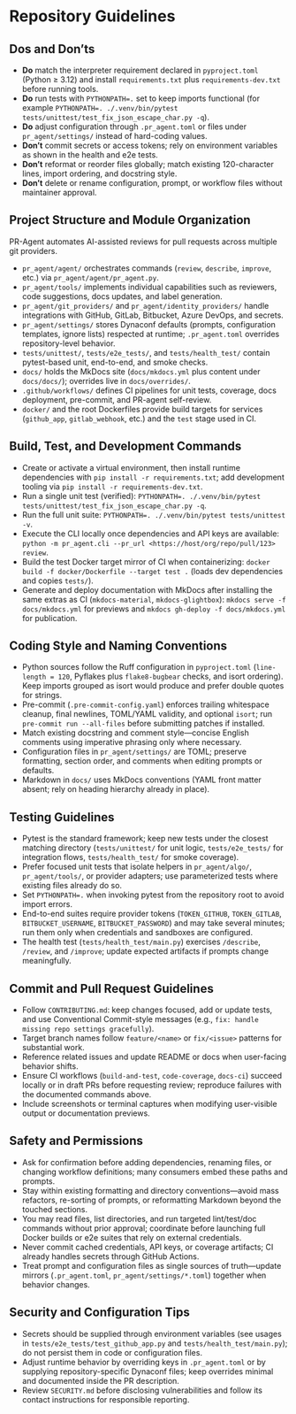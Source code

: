 # Repository Guidelines

## Dos and Don’ts

- **Do** match the interpreter requirement declared in `pyproject.toml` (Python ≥ 3.12) and install `requirements.txt` plus `requirements-dev.txt` before running tools.
- **Do** run tests with `PYTHONPATH=.` set to keep imports functional (for example `PYTHONPATH=. ./.venv/bin/pytest tests/unittest/test_fix_json_escape_char.py -q`).
- **Do** adjust configuration through `.pr_agent.toml` or files under `pr_agent/settings/` instead of hard-coding values.
- **Don’t** commit secrets or access tokens; rely on environment variables as shown in the health and e2e tests.
- **Don’t** reformat or reorder files globally; match existing 120-character lines, import ordering, and docstring style.
- **Don’t** delete or rename configuration, prompt, or workflow files without maintainer approval.

## Project Structure and Module Organization

PR-Agent automates AI-assisted reviews for pull requests across multiple git providers.

- `pr_agent/agent/` orchestrates commands (`review`, `describe`, `improve`, etc.) via `pr_agent/agent/pr_agent.py`.
- `pr_agent/tools/` implements individual capabilities such as reviewers, code suggestions, docs updates, and label generation.
- `pr_agent/git_providers/` and `pr_agent/identity_providers/` handle integrations with GitHub, GitLab, Bitbucket, Azure DevOps, and secrets.
- `pr_agent/settings/` stores Dynaconf defaults (prompts, configuration templates, ignore lists) respected at runtime; `.pr_agent.toml` overrides repository-level behavior.
- `tests/unittest/`, `tests/e2e_tests/`, and `tests/health_test/` contain pytest-based unit, end-to-end, and smoke checks.
- `docs/` holds the MkDocs site (`docs/mkdocs.yml` plus content under `docs/docs/`); overrides live in `docs/overrides/`.
- `.github/workflows/` defines CI pipelines for unit tests, coverage, docs deployment, pre-commit, and PR-agent self-review.
- `docker/` and the root Dockerfiles provide build targets for services (`github_app`, `gitlab_webhook`, etc.) and the `test` stage used in CI.

## Build, Test, and Development Commands

- Create or activate a virtual environment, then install runtime dependencies with `pip install -r requirements.txt`; add development tooling via `pip install -r requirements-dev.txt`.
- Run a single unit test (verified): `PYTHONPATH=. ./.venv/bin/pytest tests/unittest/test_fix_json_escape_char.py -q`.
- Run the full unit suite: `PYTHONPATH=. ./.venv/bin/pytest tests/unittest -v`.
- Execute the CLI locally once dependencies and API keys are available: `python -m pr_agent.cli --pr_url <https://host/org/repo/pull/123> review`.
- Build the test Docker target mirror of CI when containerizing: `docker build -f docker/Dockerfile --target test .` (loads dev dependencies and copies `tests/`).
- Generate and deploy documentation with MkDocs after installing the same extras as CI (`mkdocs-material`, `mkdocs-glightbox`): `mkdocs serve -f docs/mkdocs.yml` for previews and `mkdocs gh-deploy -f docs/mkdocs.yml` for publication.

## Coding Style and Naming Conventions

- Python sources follow the Ruff configuration in `pyproject.toml` (`line-length = 120`, Pyflakes plus `flake8-bugbear` checks, and isort ordering). Keep imports grouped as isort would produce and prefer double quotes for strings.
- Pre-commit (`.pre-commit-config.yaml`) enforces trailing whitespace cleanup, final newlines, TOML/YAML validity, and optional `isort`; run `pre-commit run --all-files` before submitting patches if installed.
- Match existing docstring and comment style—concise English comments using imperative phrasing only where necessary.
- Configuration files in `pr_agent/settings/` are TOML; preserve formatting, section order, and comments when editing prompts or defaults.
- Markdown in `docs/` uses MkDocs conventions (YAML front matter absent; rely on heading hierarchy already in place).

## Testing Guidelines

- Pytest is the standard framework; keep new tests under the closest matching directory (`tests/unittest/` for unit logic, `tests/e2e_tests/` for integration flows, `tests/health_test/` for smoke coverage).
- Prefer focused unit tests that isolate helpers in `pr_agent/algo/`, `pr_agent/tools/`, or provider adapters; use parameterized tests where existing files already do so.
- Set `PYTHONPATH=.` when invoking pytest from the repository root to avoid import errors.
- End-to-end suites require provider tokens (`TOKEN_GITHUB`, `TOKEN_GITLAB`, `BITBUCKET_USERNAME`, `BITBUCKET_PASSWORD`) and may take several minutes; run them only when credentials and sandboxes are configured.
- The health test (`tests/health_test/main.py`) exercises `/describe`, `/review`, and `/improve`; update expected artifacts if prompts change meaningfully.

## Commit and Pull Request Guidelines

- Follow `CONTRIBUTING.md`: keep changes focused, add or update tests, and use Conventional Commit-style messages (e.g., `fix: handle missing repo settings gracefully`).
- Target branch names follow `feature/<name>` or `fix/<issue>` patterns for substantial work.
- Reference related issues and update README or docs when user-facing behavior shifts.
- Ensure CI workflows (`build-and-test`, `code-coverage`, `docs-ci`) succeed locally or in draft PRs before requesting review; reproduce failures with the documented commands above.
- Include screenshots or terminal captures when modifying user-visible output or documentation previews.

## Safety and Permissions

- Ask for confirmation before adding dependencies, renaming files, or changing workflow definitions; many consumers embed these paths and prompts.
- Stay within existing formatting and directory conventions—avoid mass refactors, re-sorting of prompts, or reformatting Markdown beyond the touched sections.
- You may read files, list directories, and run targeted lint/test/doc commands without prior approval; coordinate before launching full Docker builds or e2e suites that rely on external credentials.
- Never commit cached credentials, API keys, or coverage artifacts; CI already handles secrets through GitHub Actions.
- Treat prompt and configuration files as single sources of truth—update mirrors (`.pr_agent.toml`, `pr_agent/settings/*.toml`) together when behavior changes.

## Security and Configuration Tips

- Secrets should be supplied through environment variables (see usages in `tests/e2e_tests/test_github_app.py` and `tests/health_test/main.py`); do not persist them in code or configuration files.
- Adjust runtime behavior by overriding keys in `.pr_agent.toml` or by supplying repository-specific Dynaconf files; keep overrides minimal and documented inside the PR description.
- Review `SECURITY.md` before disclosing vulnerabilities and follow its contact instructions for responsible reporting.

